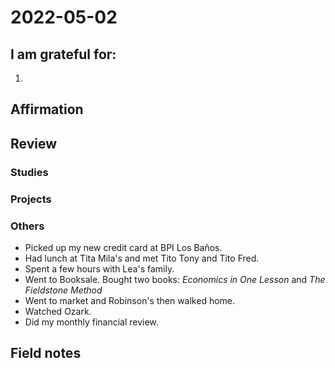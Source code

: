 # 2022-05-02

## I am grateful for:
1. 

## Affirmation

## Review
### Studies

### Projects

### Others

- Picked up my new credit card at BPI Los Baños.
- Had lunch at Tita Mila's and met Tito Tony and Tito Fred.
- Spent a few hours with Lea's family.
- Went to Booksale. Bought two books: *Economics in One Lesson* and *The Fieldstone Method*
- Went to market and Robinson's then walked home.
- Watched Ozark.
- Did my monthly financial review.

## Field notes